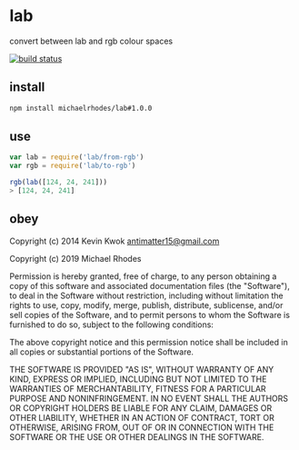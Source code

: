 # lab
convert between lab and rgb colour spaces

[![build status](https://travis-ci.org/michaelrhodes/lab.svg?branch=master)](https://travis-ci.org/michaelrhodes/lab)

## install
```sh
npm install michaelrhodes/lab#1.0.0
```

## use
```js
var lab = require('lab/from-rgb')
var rgb = require('lab/to-rgb')

rgb(lab([124, 24, 241]))
> [124, 24, 241]
```

## obey
Copyright (c) 2014 Kevin Kwok <antimatter15@gmail.com>

Copyright (c) 2019 Michael Rhodes

Permission is hereby granted, free of charge, to any person obtaining a copy
of this software and associated documentation files (the "Software"), to deal
in the Software without restriction, including without limitation the rights
to use, copy, modify, merge, publish, distribute, sublicense, and/or sell
copies of the Software, and to permit persons to whom the Software is
furnished to do so, subject to the following conditions:

The above copyright notice and this permission notice shall be included in all
copies or substantial portions of the Software.

THE SOFTWARE IS PROVIDED "AS IS", WITHOUT WARRANTY OF ANY KIND, EXPRESS OR
IMPLIED, INCLUDING BUT NOT LIMITED TO THE WARRANTIES OF MERCHANTABILITY,
FITNESS FOR A PARTICULAR PURPOSE AND NONINFRINGEMENT. IN NO EVENT SHALL THE
AUTHORS OR COPYRIGHT HOLDERS BE LIABLE FOR ANY CLAIM, DAMAGES OR OTHER
LIABILITY, WHETHER IN AN ACTION OF CONTRACT, TORT OR OTHERWISE, ARISING FROM,
OUT OF OR IN CONNECTION WITH THE SOFTWARE OR THE USE OR OTHER DEALINGS IN THE
SOFTWARE.
